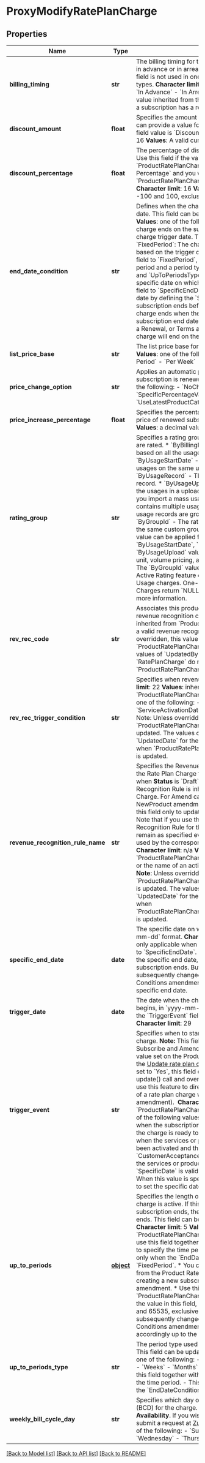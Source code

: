 # ProxyModifyRatePlanCharge

## Properties
Name | Type | Description | Notes
------------ | ------------- | ------------- | -------------
**billing_timing** | **str** |  The billing timing for the charge. You can choose to bill in advance or in arrears for recurring charge types. This field is not used in one-time or usage based charge types. **Character limit**: **Values**: one of the following:  - &#x60;In Advance&#x60; - &#x60;In Arrears&#x60; **Note:** You can override the value inherited from the Product Rate Plan Charge when a subscription has a recurring charge type.   | [optional] 
**discount_amount** | **float** | Specifies the amount of a fixed-amount discount. You can provide a value for this field if the &#x60;ChargeModel&#x60; field value is &#x60;Discount-Fixed Amount&#x60;. **Character limit**: 16 **Values**: A valid currency amount  | [optional] 
**discount_percentage** | **float** | The percentage of discount for a percentage discount. Use this field if the value for &#x60;ProductRatePlanCharge.ChargeModel&#x60; is &#x60;Discount-Percentage&#x60; and you want to override the value in &#x60;ProductRatePlanChargeTier.DiscountPercentage&#x60;. **Character limit**: 16 **Values**: a decimal value between -100 and 100, exclusive  | [optional] 
**end_date_condition** | **str** |  Defines when the charge ends after the charge trigger date. This field can be updated when **Status** is &#x60;Draft&#x60;. **Values**: one of the following:  - &#x60;SubscriptionEnd&#x60;: The charge ends on the subscription end date after the charge trigger date. This is the default value. - &#x60;FixedPeriod&#x60;: The charge ends after a specified period based on the trigger date of the charge. If you set this field to &#x60;FixedPeriod&#x60;, you must specify the length of the period and a period type by defining the &#x60;UpToPeriods&#x60; and &#x60;UpToPeriodsType&#x60; fields. - &#x60;SpecificEndDate&#x60;: The specific date on which the charge ends. If you set this field to &#x60;SpecificEndDate&#x60;, you must specify the specific date by defining the &#x60;SpecificEndDate&#x60; field.  **Note**: If the subscription ends before the charge end date, the charge ends when the subscription ends. But if the subscription end date is subsequently changed through a Renewal, or Terms and Conditions amendment, the charge will end on the charge end date.  | [optional] 
**list_price_base** | **str** | The list price base for the product rate plan charge. **Values**: one of the following:  - &#x60;Per Month&#x60; - &#x60;Per Billing Period&#x60; - &#x60;Per Week&#x60;  | [optional] 
**price_change_option** | **str** |  Applies an automatic price change when a termed subscription is renewed. **Character limit**: **Values**: one of the following:  - &#x60;NoChange&#x60; (default) - &#x60;SpecificPercentageValue&#x60; - &#x60;UseLatestProductCatalogPricing&#x60;  | [optional] 
**price_increase_percentage** | **float** |  Specifies the percentage to increase or decrease the price of renewed subscriptions. **Character limit**: 16 **Values**: a decimal value between -100 and 100  | [optional] 
**rating_group** | **str** | Specifies a rating group based on which usage records are rated.   * &#x60;ByBillingPeriod&#x60; (default) - The rating is based on all the usages in a billing period.  * &#x60;ByUsageStartDate&#x60; - The rating is based on all the usages on the same usage start date. * &#x60;ByUsageRecord&#x60; - The rating is based on each usage record. * &#x60;ByUsageUpload&#x60; - The rating is based on all the usages in a uploaded usage file (&#x60;.xls&#x60; or &#x60;.csv&#x60;). If you import a mass usage in a single upload, which contains multiple usage files in &#x60;.xls&#x60; or &#x60;.csv&#x60; format, usage records are grouped for each usage file. * &#x60;ByGroupId&#x60; - The rating is based on all the usages in the same custom group.    **Note:**  - The &#x60;ByBillingPeriod&#x60; value can be applied for all charge models.  - The &#x60;ByUsageStartDate&#x60;, &#x60;ByUsageRecord&#x60;, and &#x60;ByUsageUpload&#x60; values can only be applied for per unit, volume pricing, and tiered pricing charge models.  - The &#x60;ByGroupId&#x60; value is only available if you have the Active Rating feature enabled. - Use this field only for Usage charges. One-Time Charges and Recurring Charges return &#x60;NULL&#x60;.   See [Usage Rating by Group](https://knowledgecenter.zuora.com/CB_Billing/J_Billing_Operations/Usage/Usage_Rating_by_Group) for more information.  | [optional] 
**rev_rec_code** | **str** |  Associates this product rate plan charge with a specific revenue recognition code.  **Character limit**: 70  **Values**: inherited from &#x60;ProductRatePlanCharge.RevRecCode&#x60; or a valid revenue recognition code  **Note**: Unless overridden, this value changes if &#x60;ProductRatePlanCharge.RevRecCode&#x60; is updated. The values of &#x60;UpdatedById&#x60; and &#x60;UpdatedDate&#x60; for the &#x60;RatePlanCharge&#x60; do not change when &#x60;ProductRatePlanCharge.RevRecCode&#x60; is updated.  | [optional] 
**rev_rec_trigger_condition** | **str** |  Specifies when revenue recognition begins.  **Character limit**: 22  **Values**: inherited from &#x60;ProductRatePlanCharge.RevRecTriggerCondition&#x60; or one of the following:  -  &#x60;ContractEffectiveDate&#x60;  -  &#x60;ServiceActivationDate&#x60;  -  &#x60;CustomerAcceptanceDate&#x60;  Note: Unless overridden, this value changes if &#x60;ProductRatePlanCharge.RevRecTriggerCondition&#x60; is updated. The values of &#x60;UpdatedById&#x60; and &#x60;UpdatedDate&#x60; for the &#x60;RatePlanCharge&#x60; do not change when &#x60;ProductRatePlanCharge.RevRecTriggerCondition&#x60; is updated.  | [optional] 
**revenue_recognition_rule_name** | **str** |  Specifies the Revenue Recognition Rule that you want the Rate Plan Charge to use. This field can be updated when **Status** is &#x60;Draft&#x60;. By default, the Revenue Recognition Rule is inherited from the Product Rate Plan Charge. For Amend calls, you can use this field only for NewProduct amendments. For Update calls, you can use this field only to update subscriptions in draft status. Note that if you use this field to specify a Revenue Recognition Rule for the Rate Plan Charge, the rule will remain as specified even if you later change the rule used by the corresponding Product Rate Plan Charge.  **Character limit**: n/a  **Values**: inherited from &#x60;ProductRatePlanCharge.RevenueRecognitionRuleName&#x60; or the name of an active Revenue Recognition Rule  **Note**: Unless overridden, this value changes if &#x60;ProductRatePlanCharge.RevenueRecognitionRuleName&#x60; is updated. The values of &#x60;UpdatedById&#x60; and &#x60;UpdatedDate&#x60; for the &#x60;RatePlanCharge&#x60; do not change when &#x60;ProductRatePlanCharge.RevenueRecognitionRuleName&#x60; is updated.  | [optional] 
**specific_end_date** | **date** |  The specific date on which the charge ends, in &#x60;yyyy-mm-dd&#x60; format. **Character limit**: 29 **Note**:  - This field is only applicable when the &#x60;EndDateCondition&#x60; field is set to &#x60;SpecificEndDate&#x60;. - If the subscription ends before the specific end date, the charge ends when the subscription ends. But if the subscription end date is subsequently changed through a Renewal, or Terms and Conditions amendment, the charge will end on the specific end date.  | [optional] 
**trigger_date** | **date** |  The date when the charge becomes effective and billing begins, in &#x60;yyyy-mm-dd&#x60; format. This field is required if the &#x60;TriggerEvent&#x60; field value is &#x60;SpecificDate&#x60;. **Character limit**: 29  | [optional] 
**trigger_event** | **str** | Specifies when to start billing the customer for the charge.  **Note:** This field can be passed through the Subscribe and Amend calls and will override the default value set on the Product Rate Plan Charge.  **Note:** When the [Update rate plan charge trigger condition?](https://knowledgecenter.zuora.com/Billing/Billing_and_Payments/Billing_Settings/Define_Default_Subscription_Settings) setting is set to &#x60;Yes&#x60;, this field can be passed through the update() call and override the previous value. You can use this feature to directly update the trigger condition of a rate plan charge without creating an order action (or amendment).   **Character limit**: 18 **Values**: inherited from &#x60;ProductRatePlanCharge.TriggerEvent&#x60; and can be one of the following values:    - &#x60;ContractEffective&#x60; is the date when the subscription&#39;s contract goes into effect and the charge is ready to be billed.   - &#x60;ServiceActivation&#x60; is when the services or products for a subscription have been activated and the customers have access.   - &#x60;CustomerAcceptance&#x60; is when the customer accepts the services or products for a subscription.   - &#x60;SpecificDate&#x60; is valid only on the RatePlanCharge. When this value is specified, use the &#x60;TriggerDate&#x60; field to set the specific date.  | [optional] 
**up_to_periods** | [**object**](.md) |  Specifies the length of the period during which the charge is active. If this period ends before the subscription ends, the charge ends when this period ends.   This field can be updated when **Status** is &#x60;Draft&#x60;.  **Character limit**: 5  **Values**: inherited from &#x60;ProductRatePlanCharge.UpToPeriods&#x60;  **Note:**    * You must use this field together with the &#x60;UpToPeriodsType&#x60; field to specify the time period. This field is only applicable only when the &#x60;EndDateCondition&#x60; field is set to &#x60;FixedPeriod&#x60;.    * You can override the value inherited from the Product Rate Plan Charge, but only when creating a new subscription or a New Product amendment.   * Use this field to override the value in &#x60;ProductRatePlanCharge.UpToPeriod&#x60;.   * If you override the value in this field, enter a whole number between 0 and 65535, exclusive.   * If the subscription end date is subsequently changed through a Renewal, or Terms and Conditions amendment, the charge end date will change accordingly up to the original period end.  | [optional] 
**up_to_periods_type** | **str** |  The period type used to define when the charge ends. This field can be updated when **Status** is &#x60;Draft&#x60;. **Values**: one of the following:  - &#x60;Billing Periods&#x60; (default) - &#x60;Days&#x60; - &#x60;Weeks&#x60; - &#x60;Months&#x60; - &#x60;Years&#x60; **Note**:  - You must use this field together with the &#x60;UpToPeriods&#x60; field to specify the time period. - This field is only applicable only when the &#x60;EndDateCondition&#x60; field is set to &#x60;FixedPeriod&#x60;.  | [optional] 
**weekly_bill_cycle_day** | **str** |  Specifies which day of the week as the bill cycle day (BCD) for the charge. This feature is in **Limited Availability**. If you wish to have access to the feature, submit a request at [Zuora Global Support](http://support.zuora.com/).  **Values**: one of the following:  - &#x60;Sunday&#x60; - &#x60;Monday&#x60; - &#x60;Tuesday&#x60; - &#x60;Wednesday&#x60; - &#x60;Thursday&#x60; - &#x60;Friday&#x60; - &#x60;Saturday&#x60;  | [optional] 

[[Back to Model list]](../README.md#documentation-for-models) [[Back to API list]](../README.md#documentation-for-api-endpoints) [[Back to README]](../README.md)


